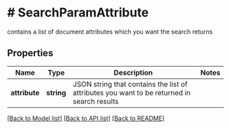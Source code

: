 # # SearchParamAttribute
contains a list of document attributes which you want the search returns

## Properties 


Name | Type | Description | Notes
------------ | ------------- | ------------- | -------------
**attribute**| **string** | JSON string that contains the list of attributes you want to be returned in search results  |


[[Back to Model list]](../../README.md#models) [[Back to API list]](../../README.md#endpoints) [[Back to README]](../../README.md)

